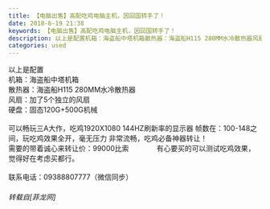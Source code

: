 ```yaml
---
title: 【电脑出售】高配吃鸡电脑主机，因回国转手了！
date: 2018-6-19 21:38
keywords: 【电脑出售】高配吃鸡电脑主机，因回国转手了！
description: 以上是配置机箱：海盗船中塔机箱散热器：海盗船H115 280MM水冷散热器风扇：加了5个独立的风扇硬盘：固态120G+500G机械可以畅玩三A大作，吃鸡1920X1080 144HZ刷新率的显示器 帧数在：100-148之间，玩吃鸡效果全开，毫无压力 非常流畅，吃鸡必备神器转让！需要的带着诚心来转让价：99000比索              有心要买的可以测试吃鸡效果，觉得好在考虑买都行。联系电话：09388807777（微信同步）
categories: used
---
```

<td class="t_f" id="postmessage_1434301">

<img alt="" border="0" class="zoom" data-cf-modified-1257967897b8ddef56cd96b0-="" file="https://s8.postimg.cc/w5glr8g91/image.png" id="aimg_X1dpA" lazyloadthumb="1" onclick="" onmouseover="" src="https://s8.postimg.cc/w5glr8g91/image.png"/><br/>
以上是配置<br/>
机箱：海盗船中塔机箱<br/>
散热器：海盗船H115 280MM水冷散热器<br/>
风扇：加了5个独立的风扇<br/>
硬盘：固态120G+500G机械<br/>
<br/>
可以畅玩三A大作，吃鸡1920X1080 144HZ刷新率的显示器 帧数在：100-148之间，玩吃鸡效果全开，毫无压力 非常流畅，吃鸡必备神器转让！<br/>
需要的带着诚心来转让价：99000比索              有心要买的可以测试吃鸡效果，觉得好在考虑买都行。<br/>
<br/>
联系电话：09388807777（微信同步）</td>
###### 转载自[菲龙网]